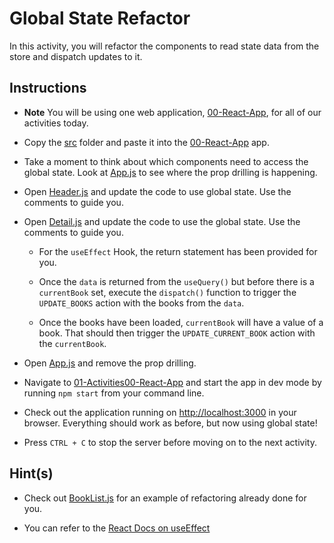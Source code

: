 # Global State Refactor

In this activity, you will refactor the components to read state data from the store and dispatch updates to it. 

## Instructions

* **Note** You will be using one web application, [00-React-App](..00-React-App), for all of our activities today.

* Copy the [src](Unsolved/src) folder and paste it into the [00-React-App](..00-React-App) app. 

* Take a moment to think about which components need to access the global state. Look at [App.js](..00-React-App/client/src/App.js) to see where the prop drilling is happening.

* Open [Header.js](..00-React-App/client/src/components/Header.js) and update the code to use global state. Use the comments to guide you.

* Open [Detail.js](..00-React-App/client/src/pages/Detail.js) and update the code to use the global state. Use the comments to guide you.

  * For the `useEffect` Hook, the return statement has been provided for you.
  
  * Once the `data` is returned from the `useQuery()` but before there is a `currentBook` set, execute the `dispatch()` function to trigger the `UPDATE_BOOKS` action with the books from the `data`. 

  * Once the books have been loaded, `currentBook` will have a value of a book. That should then trigger the `UPDATE_CURRENT_BOOK` action with the `currentBook`.

* Open [App.js](..00-React-App/client/src/App.js) and remove the prop drilling.

* Navigate to [01-Activities00-React-App](..00-React-App) and start the app in dev mode by running `npm start` from your command line.

* Check out the application running on <http://localhost:3000> in your browser. Everything should work as before, but now using global state!

* Press `CTRL + C` to stop the server before moving on to the next activity.

## Hint(s)

* Check out [BookList.js](..00-React-App/client/src/pages/BookList.js) for an example of refactoring already done for you.

* You can refer to the [React Docs on useEffect](https://reactjs.org/docs/hooks-effect.html#tip-optimizing-performance-by-skipping-effects)
